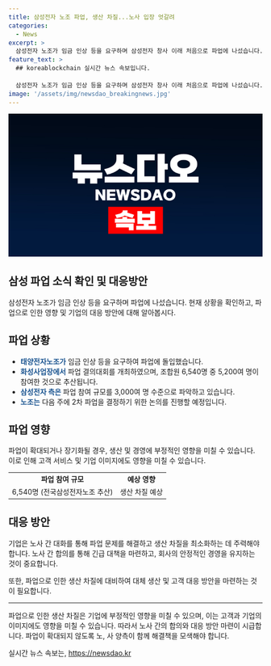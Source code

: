 ```yaml
---
title: 삼성전자 노조 파업, 생산 차질...노사 입장 엇갈려
categories:
  - News
excerpt: >
  삼성전자 노조가 임금 인상 등을 요구하며 삼성전자 창사 이래 처음으로 파업에 나섰습니다. 전국삼성전자노조는 오늘 삼성전자 화성사업장에서 파업 결의대회를 열고 사흘 동안 파업에 돌입했습니다. 노조는 이번 파업에 6천540명의 조합원이 참여한 것으로 추산했고, 삼성전자 측은 파업 참여 규모를 3천여 명 수준으로 파악했습니다. 노조는 사측의 변화가 없으면 다음 주 2차 파업에 나설 예정으로 무기한 파업까지 검토하고 있습니다. (150자)
feature_text: >
  ## koreablockchain 실시간 뉴스 속보입니다.

  삼성전자 노조가 임금 인상 등을 요구하며 삼성전자 창사 이래 처음으로 파업에 나섰습니다. 전국삼성전자노조는 오늘 삼성전자 화성사업장에서 파업 결의대회를 열고 사흘 동안 파업에 돌입했습니다. 노조는 이번 파업에 6천540명의 조합원이 참여한 것으로 추산했고, 삼성전자 측은 파업 참여 규모를 3천여 명 수준으로 파악했습니다. 노조는 사측의 변화가 없으면 다음 주 2차 파업에 나설 예정으로 무기한 파업까지 검토하고 있습니다. (150자)
image: '/assets/img/newsdao_breakingnews.jpg'
---
```


<p><img src="/assets/img/newsdao_breakingnews.jpg" alt="koreablockchain 속보" /></p>

<h2>삼성 파업 소식 확인 및 대응방안</h2>

<p data-ke-size="size16">삼성전자 노조가 임금 인상 등을 요구하며 파업에 나섰습니다. 현재 상황을 확인하고, 파업으로 인한 영향 및 기업의 대응 방안에 대해 알아봅시다.</p>

<h2 data-ke-size="size26">파업 상황</h2>

<ul>
  <li><b><span style="color: #1a5490;">태양전자노조가</span></b> 임금 인상 등을 요구하여 파업에 돌입했습니다.</li>
  <li><b><span style="color: #1a5490;">화성사업장에서</span></b> 파업 결의대회를 개최하였으며, 조합원 6,540명 중 5,200여 명이 참여한 것으로 추산됩니다.</li>
  <li><b><span style="color: #1a5490;">삼성전자 측은</span></b> 파업 참여 규모를 3,000여 명 수준으로 파악하고 있습니다.</li>
  <li><b><span style="color: #1a5490;">노조는</span></b> 다음 주에 2차 파업을 결정하기 위한 논의를 진행할 예정입니다.</li>
</ul>

<h2 data-ke-size="size26">파업 영향</h2>

<p data-ke-size="size16">파업이 확대되거나 장기화될 경우, 생산 및 경영에 부정적인 영향을 미칠 수 있습니다. 이로 인해 고객 서비스 및 기업 이미지에도 영향을 미칠 수 있습니다.</p>

<table>
  <tr>
    <td style="text-align: center; height: 17px;"><b>파업 참여 규모</b></td>
    <td style="text-align: center; height: 17px;"><b>예상 영향</b></td>
  </tr>
  <tr>
    <td style="text-align: center; height: 17px;">6,540명 (전국삼성전자노조 추산)</td>
    <td style="text-align: center; height: 17px;">생산 차질 예상</td>
  </tr>
</table>

<h2 data-ke-size="size26">대응 방안</h2>

<p data-ke-size="size16">기업은 노사 간 대화를 통해 파업 문제를 해결하고 생산 차질을 최소화하는 데 주력해야 합니다. 노사 간 합의를 통해 긴급 대책을 마련하고, 회사의 안정적인 경영을 유지하는 것이 중요합니다.</p>

<p data-ke-size="size16">또한, 파업으로 인한 생산 차질에 대비하여 대체 생산 및 고객 대응 방안을 마련하는 것이 필요합니다.</p>

<hr>

<p data-ke-size="size16">파업으로 인한 생산 차질은 기업에 부정적인 영향을 미칠 수 있으며, 이는 고객과 기업의 이미지에도 영향을 미칠 수 있습니다. 따라서 노사 간의 합의와 대응 방안 마련이 시급합니다. 파업이 확대되지 않도록 노, 사 양측이 함께 해결책을 모색해야 합니다.</p>
실시간 뉴스 속보는, <a href="https://newsdao.kr" rel="dofollow">https://newsdao.kr</a>


